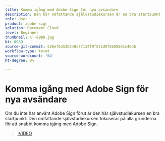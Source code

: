 ```yaml
---
title: Komma igång med Adobe Sign för nya avsändare
description: Den här omfattande självstudiekursen är en bra startpunkt för nya avsändare i Adobe Sign
role: User
product: adobe sign
solution: Document Cloud
level: Beginner
thumbnail: KT-8989.jpg
kt: 8989
source-git-commit: 626ef6a53b548c77134f9f551d9f8b05581c46db
workflow-type: tm+mt
source-wordcount: '64'
ht-degree: 0%

---
```


# Komma igång med Adobe Sign för nya avsändare

Om du inte har använt Adobe Sign förut är den här självstudiekursen en bra startpunkt. Den omfattande självstudiekursen fokuserar på alla grunderna för att snabbt komma igång med Adobe Sign.

>[!VIDEO](https://video.tv.adobe.com/v/337151?hidetitle=true)
